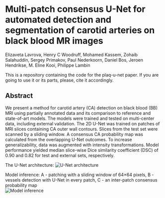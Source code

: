 # Multi-patch consensus U-Net for automated detection and segmentation of carotid arteries on black blood MR images  

Elizaveta Lavrova, Henry C Woodruff, Mohamed Kassem, Zohaib Salahuddin, Sergey Primakov, Paul Nederkoorn, Daniel Bos, Jeroen Hendrikse, M. Eline Kooi, Philippe Lambin  
    
This is a repository containing the code for the plaq-u-net paper. If you are going to use it or its parts, please, cite it accordingly.
  
## Abstract
We present a method for carotid artery (CA) detection on black blood (BB) MRI using partially annotated data and its comparison to reference and state-of-art models. The models were trained and tested on multi-center data, including external validation. The 2D U-Net was trained on patches of MRI slices containing CA outer wall contours. Slices from the test set were scanned by a sliding window. A consensus CA probability map was calculated from the overlapping U-Net outcomes. To increase generalizability, data was augmented with intensity transformations. Model performance yielded median slice-wise Dice similarity coefficient (DSC) of 0.90 and 0.82 for test and external sets, respectively.
  
The U-Net architecture:
![U-Net architecture](doc/figure_1.png "U-Net architecture")
  
Model inference: A - patching with a sliding window of 64×64 pixels, B - vessels detection with U-Net in every patch, C - an inter-patch consensus probability map   
![Model inference](doc/figure_2.png "Model inference: A - patching with a sliding window of 64×64 pixels, B - vessels detection with U-Net in every patch, C - an inter-patch consensus probability map")


